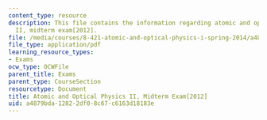 ```yaml
---
content_type: resource
description: This file contains the information regarding atomic and optical physics
  II, midterm exam[2012].
file: /media/courses/8-421-atomic-and-optical-physics-i-spring-2014/a4879bda12822df08c67c6163d18183e_MIT8_421S14_midterm2012.pdf
file_type: application/pdf
learning_resource_types:
- Exams
ocw_type: OCWFile
parent_title: Exams
parent_type: CourseSection
resourcetype: Document
title: Atomic and Optical Physics II, Midterm Exam[2012]
uid: a4879bda-1282-2df0-8c67-c6163d18183e
---
```

